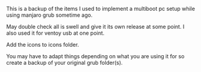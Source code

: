 This is a backup of the items I used to implement a multiboot pc setup while using manjaro grub sometime ago.

May double check all is swell and give it its own release at some point. I also used it for ventoy usb at one point.

Add the icons to icons folder.

You may have to adapt things depending on what you are using it for so create a backup of your original grub folder(s).
